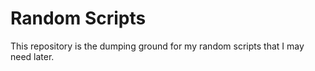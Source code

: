 # Random Scripts

This repository is the dumping ground for my random scripts that I may need later.